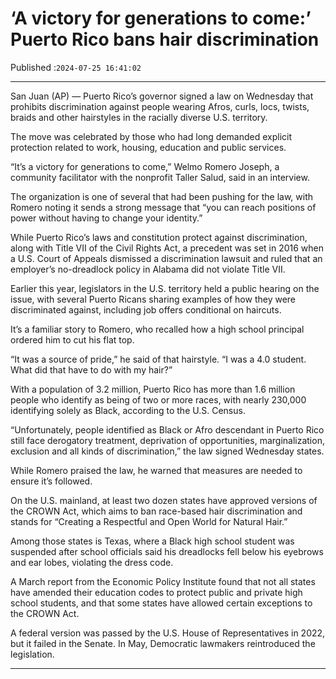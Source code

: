 # ‘A victory for generations to come:’ Puerto Rico bans hair discrimination

Published :`2024-07-25 16:41:02`

---

San Juan (AP) — Puerto Rico’s governor signed a law on Wednesday that prohibits discrimination against people wearing Afros, curls, locs, twists, braids and other hairstyles in the racially diverse U.S. territory.

The move was celebrated by those who had long demanded explicit protection related to work, housing, education and public services.

“It’s a victory for generations to come,” Welmo Romero Joseph, a community facilitator with the nonprofit Taller Salud, said in an interview.

The organization is one of several that had been pushing for the law, with Romero noting it sends a strong message that “you can reach positions of power without having to change your identity.”

While Puerto Rico’s laws and constitution protect against discrimination, along with Title VII of the Civil Rights Act, a precedent was set in 2016 when a U.S. Court of Appeals dismissed a discrimination lawsuit and ruled that an employer’s no-dreadlock policy in Alabama did not violate Title VII.

Earlier this year, legislators in the U.S. territory held a public hearing on the issue, with several Puerto Ricans sharing examples of how they were discriminated against, including job offers conditional on haircuts.

It’s a familiar story to Romero, who recalled how a high school principal ordered him to cut his flat top.

“It was a source of pride,” he said of that hairstyle. “I was a 4.0 student. What did that have to do with my hair?”

With a population of 3.2 million, Puerto Rico has more than 1.6 million people who identify as being of two or more races, with nearly 230,000 identifying solely as Black, according to the U.S. Census.

“Unfortunately, people identified as Black or Afro descendant in Puerto Rico still face derogatory treatment, deprivation of opportunities, marginalization, exclusion and all kinds of discrimination,” the law signed Wednesday states.

While Romero praised the law, he warned that measures are needed to ensure it’s followed.

On the U.S. mainland, at least two dozen states have approved versions of the CROWN Act, which aims to ban race-based hair discrimination and stands for “Creating a Respectful and Open World for Natural Hair.”

Among those states is Texas, where a Black high school student was suspended after school officials said his dreadlocks fell below his eyebrows and ear lobes, violating the dress code.

A March report from the Economic Policy Institute found that not all states have amended their education codes to protect public and private high school students, and that some states have allowed certain exceptions to the CROWN Act.

A federal version was passed by the U.S. House of Representatives in 2022, but it failed in the Senate. In May, Democratic lawmakers reintroduced the legislation.

---

